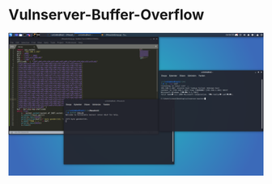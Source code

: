 # Vulnserver-Buffer-Overflow
![sck1ddie](https://raw.githubusercontent.com/sck1ddie/Vulnserver-Buffer-Overflow/main/bofsck1ddie.png)
